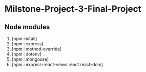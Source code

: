 # Milstone-Project-3-Final-Project

## Node modules
1. [npm install]
2. [npm i express]
3. [npm i method-override]
4. [npm i dotenv]
5. [npm i mongoose]
6. [npm i express-react-views react react-dom]